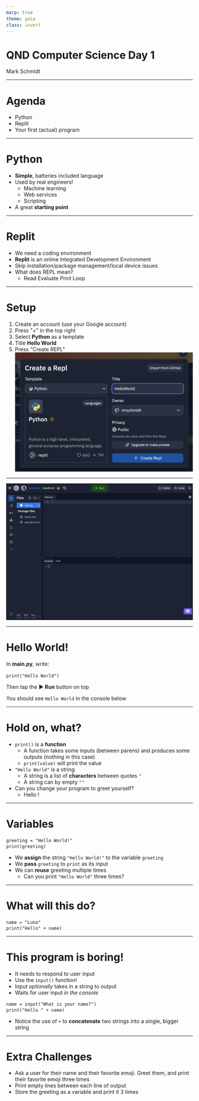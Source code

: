 ```yaml
---
marp: true
theme: gaia
class: invert
---
```


# QND Computer Science Day 1 
Mark Schmidt

---

# Agenda

- Python
- Replit
- Your first (actual) program

---

# Python

- **Simple**, batteries included language
- Used by real engineers!
  - Machine learning
  - Web services
  - Scripting
- A great **starting point**


--- 

# Replit

- We need a coding environment
- **Replit** is an online Integrated Development Environment
- Skip installation/package management/local device issues 
- What does REPL mean?
  - Read Evaluate Print Loop

---

# Setup

1. Create an account (use your Google account)
2.  Press "+" in the top right
3.  Select **Python** as a template
4.  Title **Hello World**
5.  Press "Create REPL"
![bg right:50% w:500](../assets/repl-setup.png)

---

![bg w: 70%](../assets/repl-screen.png)

---

# Hello World!

In **main.py**, write:

```print("Hello World")```

Then tap the **▶️ Run** button on top

You should see `Hello World` in the console below

---

# Hold on, what?

- `print()` is a **function**
  - A function takes some inputs (between parens) and produces some outputs (nothing in this case)
  - `print(value)` will print the value  
- `"Hello World"` is a string
  - A string is a list of **characters** between quotes `"`
  - A string can by empty `""`
- Can you change your program to greet yourself? 
    - Hello <your name>!

---

# Variables 

```
greeting = "Hello World!"
print(greeting)
```
- We **assign** the string `"Hello World!"` to the variable `greeting`
- We **pass** `greeting` to `print` as its input
- We can **reuse** greeting multiple times
  - Can you print `"Hello World"` three times?

---
# What will this do?

```
name = "Luna"
print("Hello" + name)
```

---
# This program is boring!

- It needs to respond to user input
- Use the `input()` function!
- Input *optionally* takes in a string to output
- Waits for user input *in the console*

```
name = input("What is your name?")
print("Hello " + name)
```
- Notice the use of `+` to **concatenate** two strings into a single, bigger string

---

# Extra Challenges

- Ask a user for their name and their favorite emoji. Greet them, and print their favorite emoji three times
- Print empty lines between each line of output
- Store the greeting as a variable and print it 3 times